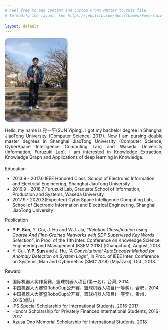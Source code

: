 ```yaml
---
# Feel free to add content and custom Front Matter to this file.
# To modify the layout, see https://jekyllrb.com/docs/themes/#overriding-theme-defaults

layout: default
---
```


<img class="intro-photo" style="border-radius:10px; width: 200px; margin-right: 50px;" src="assets/image/photo3.jpeg">
<p style="text-align: justify;">
Hello, my name is 孙一平(SUN Yiping). 
I got my bachelor degree in Shanghai JiaoTong University (Computer Science, 2017). 
Now I am pursing double master degrees in Shanghai JiaoTong University (Computer Science, CyberSpace Intelligence Computing Lab) and Waseda University (Information, Furuzuki Lab). I am interested in Knowledge Extraction, Knowledge Graph and Applications of deep learning in Knowledge.
</p>

<div style="clear:both; margin-bottom: 20px;"></div>

<div class="intro-block">
<div class="intro-title purple">Education</div>
<div class="intro-line upper-left purple"></div>
<div class="intro-line upper-right purple"></div>
<div class="intro-line-connect purple"></div>
<div class="intro-line bottom-left purple"></div>
<div class="intro-line bottom-right purple"></div>
<ul>
	<li> 2013.9 - 2017.6 IEEE Honored Class, School of Electronic Information and Electrical Engineering, Shanghai JiaoTong University</li>
	<li> 2016.9 - 2018.7 Furuzuki Lab, Graduate School of Information, Production and Systems, Waseda University</li>
	<li> 2017.9 - 2020.3(Expected) CyberSpace Intelligence Computing Lab, School of Electronic Information and Electrical Engineering, Shanghai JiaoTong University</li>
</ul>
</div>

<div class="intro-block">
<div class="intro-title orange">Publication</div>
<div class="intro-line upper-left orange"></div>
<div class="intro-line upper-right orange"></div>
<div class="intro-line-connect orange"></div>
<div class="intro-line bottom-left orange"></div>
<div class="intro-line bottom-right orange"></div>
<ul> 
	<li><B>Y.P. Sun</B>, Y. Cui, J. Hu and W.J. Jia, <I>"Relation Classification using Coarse And Fine-Grained Networks with SDP Supervised Key Words Selection"</I>, in Proc. of the 11th Inter. Conference on Knowledge Science, Engineering and Management (KSEM'2018) (Changchun), August, 2018.</li>
	<li>Y. Cui, <B>Y.P. Sun</B> and J. Hu, <I>"A Convolutional AutoEncoder Method for Anomaly Detection on System Logs"</I>, in Proc. of IEEE Inter. Conference on Systems, Man and Cybernetics (SMC'2018) (Miyazaki), Oct., 2018.</li>
</ul>
</div>

<div class="intro-block">
<div class="intro-title blue">Reward</div>
<div class="intro-line upper-left blue"></div>
<div class="intro-line upper-right blue"></div>
<div class="intro-line-connect blue"></div>
<div class="intro-line bottom-left blue"></div>
<div class="intro-line bottom-right blue"></div>
<ul> 
	<li>国际机器人实作竞赛，篮球机器人项目(第一名)，台湾, 2014</li>
	<li>中国机器人大赛暨RoboCup公开赛，篮球机器人项目(一等奖)，合肥，2014</li>
	<li>中国机器人大赛暨RoboCup公开赛，篮球机器人项目(一等奖)，贵州，2015(领队)</li>
	<li>IPS Special Scholarship for International Students, 2016-2017</li>
	<li>Honors Scholarship for Privately Financed International Students, 2016-2017</li>
	<li>Azusa Ono Memorial Scholarship for International Students, 2018</li>
</ul>
</div>
